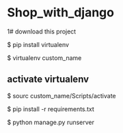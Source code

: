# Shop_with_django
1# download this project

$ pip install virtualenv

$ virtualenv custom_name

## activate virtualenv
$ sourc custom_name/Scripts/activate

$ pip install -r requirements.txt

$ python manage.py runserver

